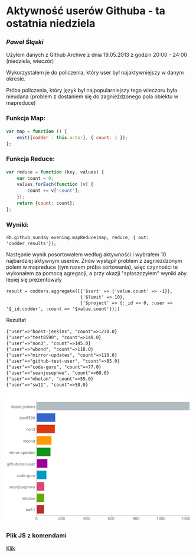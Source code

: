 # Aktywność userów Githuba - ta ostatnia niedziela

### *Paweł Śląski*

Użyłem danych z Github Archive z dnia 19.05.2013 z godzin 20:00 - 24:00 (niedziela, wieczór)

Wykorzystałem je do policzenia, który user był najaktywniejszy w danym okresie.

Próba policzenia, który język był najpopularniejszy tego wieczoru była nieudana (problem z dostaniem się do zagnieżdzonego pola obiektu w mapreduce)

### Funkcja Map:

```javascript
var map = function () {
	emit({codder : this.actor}, { count: 1 });
};
```

### Funkcja Reduce:

```javascript
var reduce = function (key, values) {
    var count = 0;
    values.forEach(function (v) {
        count += v['count'];
    });
    return {count: count};
};
```

### Wyniki:
```
db.github_sunday_evening.mapReduce(map, reduce, { out: 'codder_results'});
```
Następnie wynik posortowałem według aktywności i wybrałem 10 najbardziej aktywnym userów. 
Znów wystąpił problem z zagnieżdzonym polem w mapreduce (tym razem próba sortowania), więc czynności te wykonałem za pomocą agregacji, a przy okazji "spłaszczyłem" wyniki aby lepiej się prezentowały

```
result = codders.aggregate([{'$sort' => {'value.count' => -1}},
                            {'$limit' => 10},
                            {'$project' => {:_id => 0, :user => '$_id.codder', :count => '$value.count'}}])
```

Rezultat

```
{"user"=>"boost-jenkins", "count"=>1230.0}
{"user"=>"test8590", "count"=>148.0}
{"user"=>"non3", "count"=>145.0}
{"user"=>"wbond", "count"=>118.0}
{"user"=>"mirror-updates", "count"=>110.0}
{"user"=>"github-test-user", "count"=>85.0}
{"user"=>"code-guru", "count"=>77.0}
{"user"=>"seanjosephwu", "count"=>60.0}
{"user"=>"mhotan", "count"=>59.0}
{"user"=>"sw11", "count"=>58.0}
```

![](../images/pslaski_codders.png)

### Plik JS z komendami
[Klik](/scripts/mapreduce_pslaski.js)
